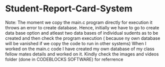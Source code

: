 # Student-Report-Card-System
Note: The moment we copy the main.c program directly for execution it throws an error to create database. Hence, initially we have to go to create data base option and atleast two data bases of individual sudents as to be created and then check the program execution ( because ny own database will be vanished if we copy the code to run in other systems)
When I worked on the main.c code I have created my own database of my class fellow mates details and worked on it. Kindly check the images and videos folder (done in CODEBLOCKS SOFTWARE) for referrence
